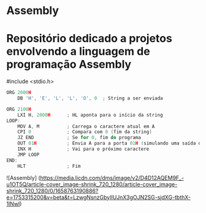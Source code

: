 # Assembly

# Repositório dedicado a projetos envolvendo a linguagem de programação Assembly


#include <stdio.h>
```c
ORG 2000H
    DB 'H', 'E', 'L', 'L', 'O', 0  ; String a ser enviada

ORG 2100H
    LXI H, 2000H      ; HL aponta para o início da string
LOOP:
    MOV A, M          ; Carrega o caractere atual em A
    CPI 0             ; Compara com 0 (fim da string)
    JZ END            ; Se for 0, fim do programa
    OUT 01H           ; Envia A para a porta 01H (simulando uma saída de vídeo)
    INX H             ; Vai para o próximo caractere
    JMP LOOP
END:
    HLT               ; Fim
```
![Assembly]
(https://media.licdn.com/dms/image/v2/D4D12AQEM9F_-u1OT5Q/article-cover_image-shrink_720_1280/article-cover_image-shrink_720_1280/0/1658763190886?e=1753315200&v=beta&t=LzwgNsnzGbyIlUJnX3gOJN2SG-sjdXG-tbthX-1lNwI)

